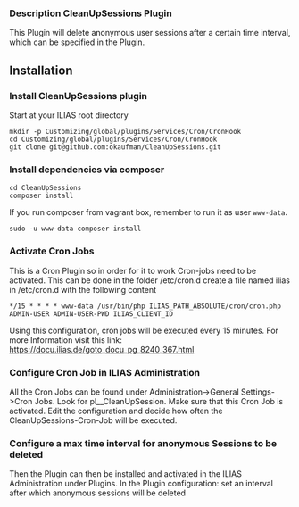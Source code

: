 ### Description CleanUpSessions Plugin
This Plugin will delete anonymous user sessions after a certain time interval, which can be specified in the Plugin.

## Installation

### Install CleanUpSessions plugin
Start at your ILIAS root directory 

```
mkdir -p Customizing/global/plugins/Services/Cron/CronHook
cd Customizing/global/plugins/Services/Cron/CronHook
git clone git@github.com:okaufman/CleanUpSessions.git
```

### Install dependencies via composer
```
cd CleanUpSessions
composer install
```

If you run composer from vagrant box, remember to run it as user `www-data`.
```
sudo -u www-data composer install
```

### Activate Cron Jobs
This is a Cron Plugin so in order for it to work Cron-jobs need to be activated. This can be done in the folder /etc/cron.d
create a file named ilias in /etc/cron.d with the following content

```
*/15 * * * * www-data /usr/bin/php ILIAS_PATH_ABSOLUTE/cron/cron.php ADMIN-USER ADMIN-USER-PWD ILIAS_CLIENT_ID
```
 Using this configuration, cron jobs will be executed every 15 minutes.
 For more Information visit this link: https://docu.ilias.de/goto_docu_pg_8240_367.html
 
### Configure Cron Job in ILIAS Administration
All the Cron Jobs can be found under Administration->General Settings->Cron Jobs.
Look for pl__CleanUpSession. Make sure that this Cron Job is activated.
Edit the configuration and decide how often the CleanUpSessions-Cron-Job will be executed.


### Configure a max time interval for anonymous Sessions to be deleted
Then the Plugin can then be installed and activated in the ILIAS Administration under Plugins.
In the Plugin configuration: set an interval after which anonymous sessions will be deleted



